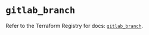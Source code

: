 # `gitlab_branch`

Refer to the Terraform Registry for docs: [`gitlab_branch`](https://registry.terraform.io/providers/gitlabhq/gitlab/18.3.0/docs/resources/branch).
